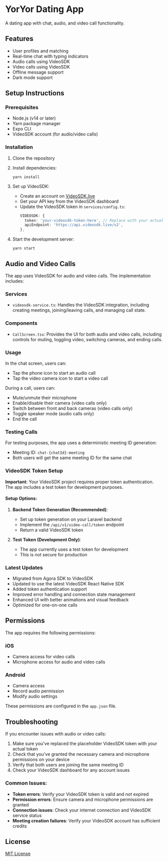 # YorYor Dating App

A dating app with chat, audio, and video call functionality.

## Features

- User profiles and matching
- Real-time chat with typing indicators
- Audio calls using VideoSDK
- Video calls using VideoSDK
- Offline message support
- Dark mode support

## Setup Instructions

### Prerequisites

- Node.js (v14 or later)
- Yarn package manager
- Expo CLI
- VideoSDK account (for audio/video calls)

### Installation

1. Clone the repository
2. Install dependencies:
   ```
   yarn install
   ```
3. Set up VideoSDK:
   - Create an account on [VideoSDK.live](https://videosdk.live/)
   - Get your API key from the VideoSDK dashboard
   - Update the VideoSDK token in `services/config.ts`:
     ```typescript
     VIDEOSDK: {
       token: 'your-videosdk-token-here', // Replace with your actual VideoSDK token
       apiEndpoint: 'https://api.videosdk.live/v2',
     },
     ```

4. Start the development server:
   ```
   yarn start
   ```

## Audio and Video Calls

The app uses VideoSDK for audio and video calls. The implementation includes:

### Services

- `videosdk-service.ts`: Handles the VideoSDK integration, including creating meetings, joining/leaving calls, and managing call state.

### Components

- `CallScreen.tsx`: Provides the UI for both audio and video calls, including controls for muting, toggling video, switching cameras, and ending calls.

### Usage

In the chat screen, users can:
- Tap the phone icon to start an audio call
- Tap the video camera icon to start a video call

During a call, users can:
- Mute/unmute their microphone
- Enable/disable their camera (video calls only)
- Switch between front and back cameras (video calls only)
- Toggle speaker mode (audio calls only)
- End the call

### Testing Calls

For testing purposes, the app uses a deterministic meeting ID generation:
- Meeting ID: `chat-{chatId}-meeting`
- Both users will get the same meeting ID for the same chat

### VideoSDK Token Setup

**Important**: Your VideoSDK project requires proper token authentication. The app includes a test token for development purposes.

#### Setup Options:

1. **Backend Token Generation (Recommended)**:
   - Set up token generation on your Laravel backend
   - Implement the `/api/v1/video-call/token` endpoint
   - Return a valid VideoSDK token

2. **Test Token (Development Only)**:
   - The app currently uses a test token for development
   - This is not secure for production

### Latest Updates

- Migrated from Agora SDK to VideoSDK
- Updated to use the latest VideoSDK React Native SDK
- Added token authentication support
- Improved error handling and connection state management
- Enhanced UI with better animations and visual feedback
- Optimized for one-on-one calls

## Permissions

The app requires the following permissions:

### iOS
- Camera access for video calls
- Microphone access for audio and video calls

### Android
- Camera access
- Record audio permission
- Modify audio settings

These permissions are configured in the `app.json` file.

## Troubleshooting

If you encounter issues with audio or video calls:

1. Make sure you've replaced the placeholder VideoSDK token with your actual token
2. Check that you've granted the necessary camera and microphone permissions on your device
3. Verify that both users are joining the same meeting ID
4. Check your VideoSDK dashboard for any account issues

### Common Issues:

- **Token errors**: Verify your VideoSDK token is valid and not expired
- **Permission errors**: Ensure camera and microphone permissions are granted
- **Connection issues**: Check your internet connection and VideoSDK service status
- **Meeting creation failures**: Verify your VideoSDK account has sufficient credits

## License

[MIT License](LICENSE)
